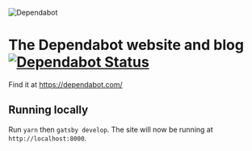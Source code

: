 ![Dependabot](https://s3.eu-west-2.amazonaws.com/dependabot-images/logo-with-name-horizontal.svg)

# The Dependabot website and blog [![Dependabot Status](https://api.dependabot.com/badges/status?host=github&identifier=89260544)](https://dependabot.com)

Find it at https://dependabot.com/

## Running locally

Run `yarn` then `gatsby develop`. The site will now be running at `http://localhost:8000`.

